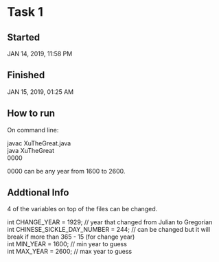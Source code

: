 # Task 1

## Started

JAN 14, 2019, 11:58 PM

## Finished

JAN 15, 2019, 01:25 AM

## How to run

On command line:

javac XuTheGreat.java                                             
java XuTheGreat                                             
0000

0000 can be any year from 1600 to 2600.

## Addtional Info

4 of the variables on top of the files can be changed.

int CHANGE_YEAR = 1929; // year that changed from Julian to Gregorian                             
int CHINESE_SICKLE_DAY_NUMBER = 244; // can be changed but it will break if more than 365 - 15 (for change year)          
int MIN_YEAR = 1600; // min year to guess                                              
int MAX_YEAR = 2600; // max year to guess                                              
